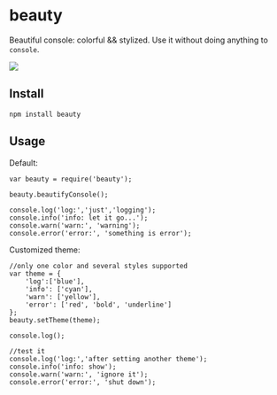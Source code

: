 # beauty

Beautiful console: colorful && stylized. Use it without doing anything to `console`.

![](https://raw.github.com/sumory/beauty/master/assets/console.png)

## Install

```
npm install beauty
```

## Usage

Default:

```
var beauty = require('beauty');

beauty.beautifyConsole();

console.log('log:','just','logging');
console.info('info: let it go...');
console.warn('warn:', 'warning');
console.error('error:', 'something is error');
```

Customized theme:

```
//only one color and several styles supported
var theme = {
	'log':['blue'],
	'info': ['cyan'],
	'warn': ['yellow'],
	'error': ['red', 'bold', 'underline']
};
beauty.setTheme(theme);

console.log();

//test it
console.log('log:','after setting another theme');
console.info('info: show');
console.warn('warn:', 'ignore it');
console.error('error:', 'shut down');
```

